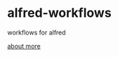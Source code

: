 # alfred-workflows
workflows for alfred

[about more](https://github.com/zenorocha/alfred-workflows)
